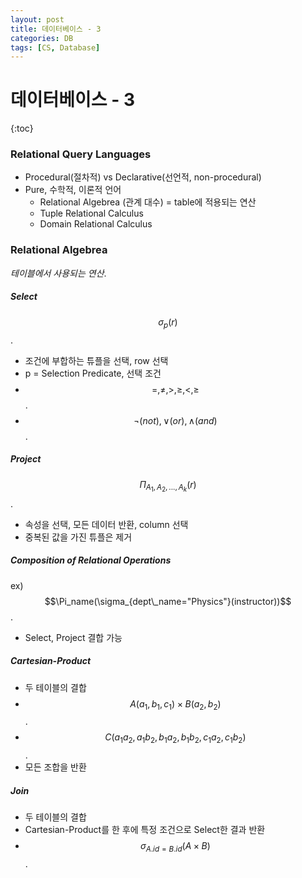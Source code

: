 ```yaml
---
layout: post
title: 데이터베이스 - 3
categories: DB
tags: [CS, Database]
---
```


# 데이터베이스 - 3

{:toc}

### Relational Query Languages

- Procedural(절차적) vs Declarative(선언적, non-procedural)
- Pure, 수학적, 이론적 언어
  - Relational Algebrea (관계 대수) = table에 적용되는 연산
  - Tuple Relational Calculus
  - Domain Relational Calculus

### Relational Algebrea

_테이블에서 사용되는 연산_.

##### Select

$$\sigma_p(r)$$.

- 조건에 부합하는 튜플을 선택, row 선택
- p = Selection Predicate, 선택 조건
- $$=, \neq, >, \geq, <, \geq$$.
- $$\neg(not), \vee(or), \wedge(and)$$.

##### Project

$$\Pi_{A_1,A_2,...,A_k}(r)$$.

- 속성을 선택, 모든 데이터 반환, column 선택
- 중복된 값을 가진 튜플은 제거

##### Composition of Relational Operations

ex) $$\Pi_name(\sigma_{dept\_name="Physics"}(instructor))$$.

- Select, Project 결합 가능

##### Cartesian-Product

- 두 테이블의 결합
- $$A(a_1, b_1, c_1) \times B(a_2,b_2) $$.
- $$C(a_1a_2, a_1b_2, b_1a_2, b_1b_2, c_1a_2, c_1b_2)$$.
- 모든 조합을 반환

##### Join

- 두 테이블의 결합
- Cartesian-Product를 한 후에 특정 조건으로 Select한 결과 반환
- $$\sigma_{A.id=B.id}(A \times B)$$.
